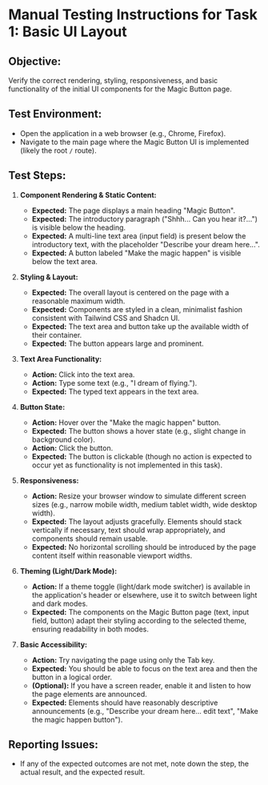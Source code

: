 # Manual Testing Instructions for Task 1: Basic UI Layout

## Objective:
Verify the correct rendering, styling, responsiveness, and basic functionality of the initial UI components for the Magic Button page.

## Test Environment:
- Open the application in a web browser (e.g., Chrome, Firefox).
- Navigate to the main page where the Magic Button UI is implemented (likely the root `/` route).

## Test Steps:

1.  **Component Rendering & Static Content:**
    *   **Expected:** The page displays a main heading "Magic Button".
    *   **Expected:** The introductory paragraph ("Shhh... Can you hear it?...") is visible below the heading.
    *   **Expected:** A multi-line text area (input field) is present below the introductory text, with the placeholder "Describe your dream here...".
    *   **Expected:** A button labeled "Make the magic happen" is visible below the text area.

2.  **Styling & Layout:**
    *   **Expected:** The overall layout is centered on the page with a reasonable maximum width.
    *   **Expected:** Components are styled in a clean, minimalist fashion consistent with Tailwind CSS and Shadcn UI.
    *   **Expected:** The text area and button take up the available width of their container.
    *   **Expected:** The button appears large and prominent.

3.  **Text Area Functionality:**
    *   **Action:** Click into the text area.
    *   **Action:** Type some text (e.g., "I dream of flying.").
    *   **Expected:** The typed text appears in the text area.

4.  **Button State:**
    *   **Action:** Hover over the "Make the magic happen" button.
    *   **Expected:** The button shows a hover state (e.g., slight change in background color).
    *   **Action:** Click the button.
    *   **Expected:** The button is clickable (though no action is expected to occur yet as functionality is not implemented in this task).

5.  **Responsiveness:**
    *   **Action:** Resize your browser window to simulate different screen sizes (e.g., narrow mobile width, medium tablet width, wide desktop width).
    *   **Expected:** The layout adjusts gracefully. Elements should stack vertically if necessary, text should wrap appropriately, and components should remain usable.
    *   **Expected:** No horizontal scrolling should be introduced by the page content itself within reasonable viewport widths.

6.  **Theming (Light/Dark Mode):**
    *   **Action:** If a theme toggle (light/dark mode switcher) is available in the application's header or elsewhere, use it to switch between light and dark modes.
    *   **Expected:** The components on the Magic Button page (text, input field, button) adapt their styling according to the selected theme, ensuring readability in both modes.

7.  **Basic Accessibility:**
    *   **Action:** Try navigating the page using only the Tab key.
    *   **Expected:** You should be able to focus on the text area and then the button in a logical order.
    *   **(Optional):** If you have a screen reader, enable it and listen to how the page elements are announced.
    *   **Expected:** Elements should have reasonably descriptive announcements (e.g., "Describe your dream here... edit text", "Make the magic happen button").

## Reporting Issues:
- If any of the expected outcomes are not met, note down the step, the actual result, and the expected result. 